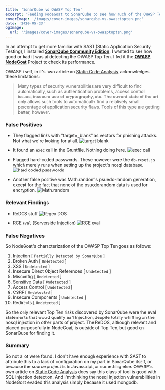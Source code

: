 ```yaml
---
title: 'SonarQube vs OWASP Top Ten'
excerpt: 'Feeding NodeGoat to SonarQube to see how much of the OWASP Top Ten is caught in this static analysis tool.'
coverImage: '/images/cover-images/sonarqube-vs-owasptopten.png'
date: '2020-05-23'
ogImage:
  url: '/images/cover-images/sonarqube-vs-owasptopten.png'
---
```

In an attempt to get more familiar with SAST (Static Application Security Testing), I installed **[SonarQube Community Edition](https://www.sonarqube.org/)**. I wanted to see how good or bad it was at detecting the OWASP Top Ten. I fed it the **[OWASP NodeGoat](https://github.com/OWASP/NodeGoat)** Project to check its performance.

OWASP itself, in it's own article on [Static Code Analysis](https://owasp.org/www-community/controls/Static_Code_Analysis), acknowledges these limitations:

>Many types of security vulnerabilities are very difficult to find automatically, such as authentication problems, access control issues, insecure use of cryptography, etc. The current state of the art only allows such tools to automatically find a relatively small percentage of application security flaws. Tools of this type are getting better, however.

### False Positives
- They flagged links with "target=_blank" as vectors for phishing attacks. Not what we're looking for at all.
![target blank](/images/sonarqube-vs-owasptopten/target-blank.png)

- It found an `exec` call in the Gruntfile. Nothing doing here. 
![exec call](/images/sonarqube-vs-owasptopten/exec.png)

- Flagged hard-coded passwords. These however were the `db-reset.js` which merely runs when setting up the project's nosql database.
![hard coded passwords](/images/sonarqube-vs-owasptopten/hard-coded.png)

- Another false positive was Math.random's psuedo-random generation, except for the fact that none of the psuedorandom data is used for encryption.
![Math.random](/images/sonarqube-vs-owasptopten/psuedo-random.png)

### Relevant Findings
- ReDOS stuff
![Regex DOS](/images/sonarqube-vs-owasptopten/redos.png)

- RCE `eval` (Serverside Injection)
![RCE eval](/images/sonarqube-vs-owasptopten/rce-eval.png)

### False Negatives
So NodeGoat's characterization of the OWASP Top Ten goes as follows:

1. Injection [ `Partially Detected by SonarQube` ]
2. Broken Auth [ `Undetected` ]
3. XSS [ `Undetected` ]
4. Insecure Direct Object References [ `Undetected` ]
5. Misconfig [ `Undetected` ]
6. Sensitive Data [ `Undetected` ]
7. Access Control [ `Undetected` ]
8. CSRF [ `Undetected` ]
9. Insecure Components [ `Undetected` ]
10. Redirects [ `Undetected` ]

So the only relevant Top Ten risks discovered by SonarQube were the eval statements that would qualify as 1 Injection, despite totally whiffing on the nosql injection in other parts of project. The ReDOS, although relevant and placed purposefully in NodeGoat, is outside of Top Ten, but good on SonarQube for finding it.


### Summary
So not a lot were found. I don't have enough experience with SAST to attribute this to a lack of configuration on my part in SonarQube itself, or because the source project is in Javascript, or something else. OWASP's own article on [Static Code Analysis](https://owasp.org/www-community/controls/Static_Code_Analysis) does say this class of tool is good with SQL injection detection. And I'm thinking the nosql injection vulnerabilities in NodeGoat evaded this analysis simply because it used mongodb.
